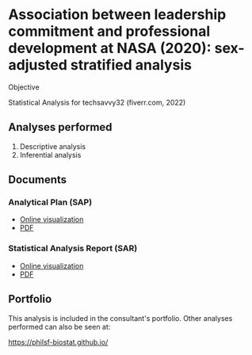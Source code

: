 # Association between leadership commitment and professional development at NASA (2020): sex-adjusted stratified analysis

Objective

Statistical Analysis for techsavvy32 (fiverr.com, 2022)

## Analyses performed

1. Descriptive analysis
1. Inferential analysis

## Documents

### Analytical Plan (SAP)

<!-- - [Online visualization][sapviz-v02] -->
<!-- - [PDF][sappdf-v02] -->

- [Online visualization][sapviz-v01]
- [PDF][sappdf-v01]

### Statistical Analysis Report (SAR)

<!-- - [Online visualization][reportviz-v02] -->
<!-- - [PDF][pdf-v02] -->

- [Online visualization][reportviz-v01]
- [PDF][pdf-v01]

## Portfolio

This analysis is included in the consultant's portfolio.
Other analyses performed can also be seen at:

<https://philsf-biostat.github.io/>

<!-- --- -->

[sapviz-v01]: report/SAP-2022-008-GJ-v01.md
[sapviz-v02]: report/SAP-2022-008-GJ-v02.md
[sappdf-v01]: https://docs.google.com/viewer?url=https://github.com/philsf-biostat/SAR-2022-008-GJ/raw/main/report/SAP-2022-008-GJ-v01.pdf
[sappdf-v02]: https://docs.google.com/viewer?url=https://github.com/philsf-biostat/SAR-2022-008-GJ/raw/main/report/SAP-2022-008-GJ-v02.pdf

[reportviz-v01]: report/SAR-2022-008-GJ-v01.md
[reportviz-v02]: report/SAR-2022-008-GJ-v02.md
[pdf-v01]: https://docs.google.com/viewer?url=https://github.com/philsf-biostat/SAR-2022-008-GJ/raw/main/report/SAR-2022-008-GJ-v01.pdf
[pdf-v02]: https://docs.google.com/viewer?url=https://github.com/philsf-biostat/SAR-2022-008-GJ/raw/main/report/SAR-2022-008-GJ-v02.pdf
[docx-v01]: https://docs.google.com/viewer?url=https://github.com/philsf-biostat/SAR-2022-008-GJ/raw/main/report/SAR-2022-008-GJ-v01.docx
[docx-v02]: https://docs.google.com/viewer?url=https://github.com/philsf-biostat/SAR-2022-008-GJ/raw/main/report/SAR-2022-008-GJ-v02.docx

[releases]: https://github.com/philsf-biostat/SAR-2022-008-GJ/releases/
[milestone-v01]: https://github.com/philsf-biostat/SAR-2022-008-GJ/milestone/mmm01
[v01-project]: https://github.com/philsf-biostat/SAR-2022-008-GJ/projects/ppp01
[milestone-v02]: https://github.com/philsf-biostat/SAR-2022-008-GJ/milestone/mmm02
[v02-project]: https://github.com/philsf-biostat/SAR-2022-008-GJ/projects/ppp02
